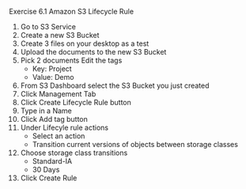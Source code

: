 Exercise 6.1  Amazon S3 Lifecycle Rule

1. Go to S3 Service
2. Create a new S3 Bucket
3. Create 3 files on your desktop as a test
4. Upload the documents to the new S3 Bucket
5. Pick 2 documents Edit the tags
    - Key: Project
    - Value: Demo
6. From S3 Dashboard select the S3 Bucket you just created
7. Click Management Tab
8. Click Create Lifecycle Rule button
9. Type in a Name
10. Click Add tag button
11. Under Lifecyle rule actions
    - Select an action
    - Transition current versions of objects between storage classes
12. Choose storage class transitions
    - Standard-IA
    - 30 Days
13. Click Create Rule